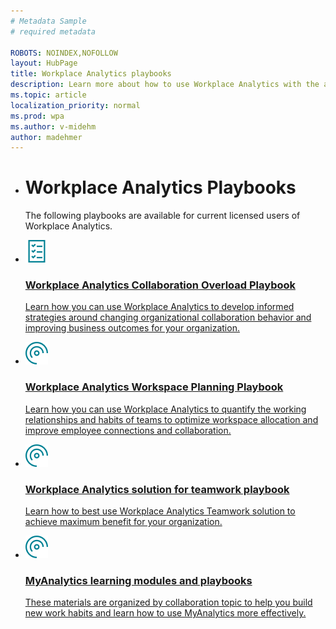 ```yaml
---
# Metadata Sample
# required metadata

ROBOTS: NOINDEX,NOFOLLOW
layout: HubPage
title: Workplace Analytics playbooks
description: Learn more about how to use Workplace Analytics with the available playbooks
ms.topic: article
localization_priority: normal 
ms.prod: wpa
ms.author: v-midehm
author: madehmer
---
```


<ul class="cardsY panelContent singlePanelContent">
    <li>
        <h1>Workplace Analytics Playbooks</h1>
            <p>The following playbooks are available for current licensed users of Workplace Analytics. </p>
    </li>
</ul>

<ul class="cardsM panelContent singlePanelContent cols cols2">
    <li>
        <a href="https://go.microsoft.com/fwlink/?linkid=2002306&clcid=0x409">
        <div class="cardSize">
            <div class="cardPadding">
                <div class="card">
                    <div class="cardImageOuter">
                        <div class="cardImage">
                            <img src="../Images/icon-checklist.png" alt="" />
                        </div>
                    </div>
                    <div class="cardText">
                        <h3>Workplace Analytics Collaboration Overload Playbook</h3>
                        <p>Learn how you can use Workplace Analytics to develop informed strategies around changing organizational collaboration behavior and improving business outcomes for your organization.</p>
                    </div>
                </div>
            </div>
        </div>
        </a>
    </li>
    <li>
        <a href="https://go.microsoft.com/fwlink/?linkid=2002305&clcid=0x409">
        <div class="cardSize">
            <div class="cardPadding">
                <div class="card">
                    <div class="cardImageOuter">
                        <div class="cardImage">
                            <img src="../Images/icon-queries.png" alt="" />
                        </div>
                    </div>
                    <div class="cardText">
                        <h3>Workplace Analytics Workspace Planning Playbook</h3>
                        <p>Learn how you can use Workplace Analytics to quantify the working relationships and habits of teams to optimize workspace allocation and improve employee connections and collaboration.</p>
                    </div>
                </div>
            </div>
        </div>
        </a>
    </li>
    <li>
        <a href="https://docs.microsoft.com/en-us/workplace-analytics/tutorials/WpA-Teamwork-Solution-Playbook.pdf">
        <div class="cardSize">
            <div class="cardPadding">
                <div class="card">
                    <div class="cardImageOuter">
                        <div class="cardImage">
                            <img src="../Images/icon-queries.png" alt="" />
                        </div>
                    </div>
                    <div class="cardText">
                        <h3>Workplace Analytics solution for teamwork playbook</h3>
                        <p>Learn how to best use Workplace Analytics Teamwork solution to achieve maximum benefit for your organization.</p>
                    </div>
                </div>
            </div>
        </div>
        </a>
    </li>
    <li>
        <a href="https://docs.microsoft.com/en-us/workplace-analytics/myanalytics/use/mya-adoption/adopt-learning-modules">
        <div class="cardSize">
            <div class="cardPadding">
                <div class="card">
                    <div class="cardImageOuter">
                        <div class="cardImage">
                            <img src="../Images/icon-queries.png" alt="" />
                        </div>
                    </div>
                    <div class="cardText">
                        <h3>MyAnalytics learning modules and playbooks</h3>
                        <p>These materials are organized by collaboration topic to help you build new work habits and learn how to use MyAnalytics more effectively.</p>
                    </div>
                </div>
            </div>
        </div>
        </a>
    </li>


